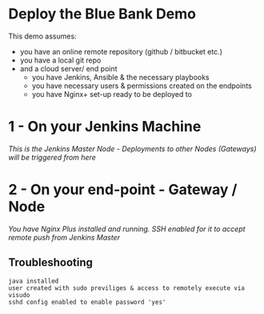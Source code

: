 # Deploy the Blue Bank Demo

This demo assumes:

* you have an online remote repository (github / bitbucket etc.)
* you have a local git repo
* and a cloud server/ end point
  * you have Jenkins, Ansible & the necessary playbooks
  * you have necessary users & permissions created on the endpoints
  * you have Nginx+ set-up ready to be deployed to
  

# 1 - On your Jenkins Machine

*This is the Jenkins Master Node - Deployments to other Nodes (Gateways) will be triggered from here*

# 2 - On your end-point - Gateway / Node

*You have Nginx Plus installed and running. SSH enabled for it to accept remote push from Jenkins Master*

## Troubleshooting

    java installed
    user created with sudo previliges & access to remotely execute via visudo
    sshd config enabled to enable password 'yes'
